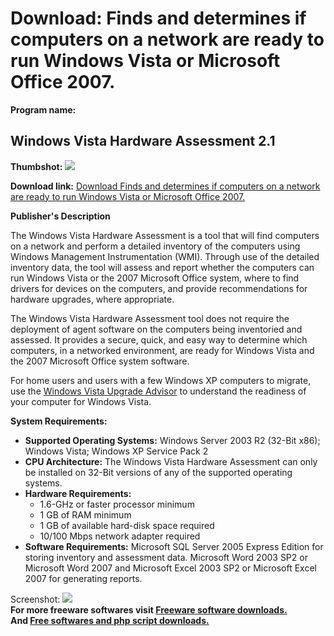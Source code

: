 # Download: Finds and determines if computers on a network are ready to run Windows Vista or Microsoft Office 2007.

**Program name:**

## Windows Vista Hardware Assessment 2.1

  
**Thumbshot:** ![](http://www.freewarefiles.com/screenshot/nopic.gif)   
  
**Download link:** [Download Finds and determines if computers on a network are ready to run Windows Vista or Microsoft Office 2007.](http://freesoftwares.boysofts.com/Windows-Vista-Hardware-Assessment_program_34974.html)  
  


**Publisher's Description**  
  


The Windows Vista Hardware Assessment is a tool that will find computers on a network and perform a detailed inventory of the computers using Windows Management Instrumentation (WMI). Through use of the detailed inventory data, the tool will assess and report whether the computers can run Windows Vista or the 2007 Microsoft Office system, where to find drivers for devices on the computers, and provide recommendations for hardware upgrades, where appropriate. 

The Windows Vista Hardware Assessment tool does not require the deployment of agent software on the computers being inventoried and assessed. It provides a secure, quick, and easy way to determine which computers, in a networked environment, are ready for Windows Vista and the 2007 Microsoft Office system software.

For home users and users with a few Windows XP computers to migrate, use the [Windows Vista Upgrade Advisor](http://www.freewarefiles.com/program_9_102_20627.html) to understand the readiness of your computer for Windows Vista. 

**System Requirements:**

  * **Supported Operating Systems:** Windows Server 2003 R2 (32-Bit x86); Windows Vista; Windows XP Service Pack 2 
  * **CPU Architecture:** The Windows Vista Hardware Assessment can only be installed on 32-Bit versions of any of the supported operating systems. 
  * **Hardware Requirements:**
    * 1.6-GHz or faster processor minimum 
    * 1 GB of RAM minimum 
    * 1 GB of available hard-disk space required 
    * 10/100 Mbps network adapter required 
  * **Software Requirements:** Microsoft SQL Server 2005 Express Edition for storing inventory and assessment data. Microsoft Word 2003 SP2 or Microsoft Word 2007 and Microsoft Excel 2003 SP2 or Microsoft Excel 2007 for generating reports. 

  
  
Screenshot: ![](http://www.freewarefiles.com/screenshot/nopic.gif)   
**For more freeware softwares visit [Freeware software downloads.](http://freesoftwares.boysofts.com/)**   
**And [Free softwares and php script downloads.](http://www.boysofts.com/)**
